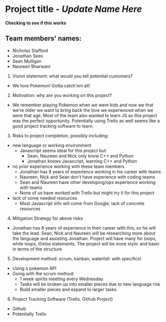 # Project title - ***Update Name Here***
**Checking to see if this works**

## Team members' names:
- Nicholas Stafford
- Jonathan Sees
- Sean Mulligan
- Naureen Bharwani


1. Vision statement: what would you tell potential customers?
  - We love Pokemon! Gotta catch'em all!

2. Motivation: why are you working on this project?
  - We remember playing Pokemon when we were kids and now we that we're older we want to bring back the love we experienced when we were that age. Most of the team also wanted to learn JS so this project was the perfect opportunity. Potentially using Trello as well seems like a good project tracking software to learn.

3. Risks to project completion, possibly including:
  - new language or working environment
    - Javascript seems ideal for this project but:
      - Sean, Naureen and Nick only know C++ and Python
      - Jonathan knows Javascript, learning C++ and Python
  - no prior experience working with these team members
    - Jonathan has 8 years of experience working in his career with teams
    - Naureen, Nick and Sean don't have experience with coding teams
    - Sean and Naureen have other developing/ops experience working with teams
    - None of us have worked with Trello but might try it for this project
  - lack of some needed resources
    - Most Javascript info will come from Google; lack of concrete resources
 
4. Mitigation Strategy for above risks
  - Jonathan has 8 years of experience in their career with this, so he will take the lead. Sean, Nick and Naureen will be researching more about the language and assisting Jonathan. Project will have many for loops, while loops, if/else statements. The project will be more stylic and basic in terms of the structure

5. Development method: scrum, kanban, waterfall: with specifics!
  - Using a pokemon API
  - Going with the scrum method: 
	- 1 week spirits meeting every Wednesday
	- Tasks will be broken up into smaller pieces due to new language risk
	- Build smaller pieces and expand to larger tasks 

6. Project Tracking Software (Trello, Github Project)
  - Github
  - Potentially Trello
